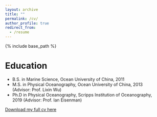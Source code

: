 ```yaml
---
layout: archive
title: ""
permalink: /cv/
author_profile: true
redirect_from:
  - /resume
---
```


{% include base_path %}

Education
======
* B.S. in Marine Science, Ocean University of China, 2011
* M.S. in Physical Oceanography, Ocean University of China, 2013 (Advisor: Prof. Lixin Wu)
* Ph.D in Physical Oceanography, Scripps Institution of Oceanography, 2019 (Advisor: Prof. Ian Eisenman)

[Download my full cv here](https://stsun.github.io/files/cv.pdf)
  
